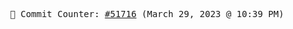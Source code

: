 <p align="center">
    <samp>
        📮 Commit Counter: <a href="https://github.com/Javascript-void0/Javascript-void0/commits/main">#51716</a> (March 29, 2023 @ 10:39 PM)
    </samp>
</p>